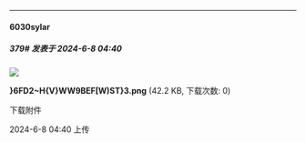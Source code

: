 ﻿
*****

####  6030sylar  
##### 379#       发表于 2024-6-8 04:40

<img src="https://img.saraba1st.com/forum/202406/08/044057hkze71gkohgogh5u.png" referrerpolicy="no-referrer">

<strong>}6FD2~H{V}WW9BEF[W)ST}3.png</strong> (42.2 KB, 下载次数: 0)

下载附件

2024-6-8 04:40 上传


